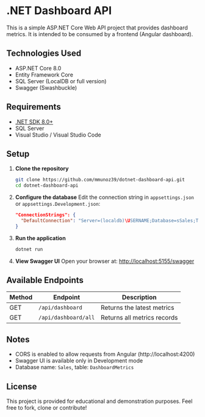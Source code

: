 # .NET Dashboard API

This is a simple ASP.NET Core Web API project that provides dashboard metrics. It is intended to be consumed by a frontend (Angular dashboard).

## Technologies Used

- ASP.NET Core 8.0
- Entity Framework Core
- SQL Server (LocalDB or full version)
- Swagger (Swashbuckle)

## Requirements

- [.NET SDK 8.0+](https://dotnet.microsoft.com/en-us/download)
- SQL Server
- Visual Studio / Visual Studio Code

## Setup

1. **Clone the repository**
   ```bash
   git clone https://github.com/mmunoz39/dotnet-dashboard-api.git
   cd dotnet-dashboard-api
   ```

2. **Configure the database**
   Edit the connection string in `appsettings.json` or `appsettings.Development.json`:
   ```json
   "ConnectionStrings": {
     "DefaultConnection": "Server=(localdb)\USERNAME;Database=sSales;Trusted_Connection=True;"
   }
   ```

3. **Run the application**
   ```bash
   dotnet run
   ```

4. **View Swagger UI**
   Open your browser at: [http://localhost:5155/swagger](http://localhost:5155/swagger)

## Available Endpoints

| Method | Endpoint                | Description                  |
|--------|-------------------------|------------------------------|
| GET    | `/api/dashboard`        | Returns the latest metrics   |
| GET    | `/api/dashboard/all`    | Returns all metrics records  |

## Notes

- CORS is enabled to allow requests from Angular (http://localhost:4200)
- Swagger UI is available only in Development mode
- Database name: `Sales`, table: `DashboardMetrics`

## License
This project is provided for educational and demonstration purposes.
Feel free to fork, clone or contribute!
